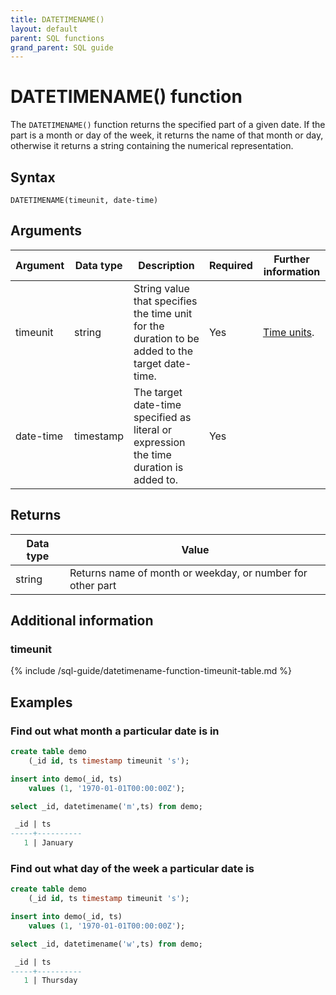 ```yaml
---
title: DATETIMENAME()
layout: default
parent: SQL functions
grand_parent: SQL guide
---
```


# DATETIMENAME() function

The `DATETIMENAME()` function returns the specified part of a given date.
If the part is a month or day of the week, it returns the name of that month or day, otherwise it returns a string containing the numerical representation.

## Syntax

```
DATETIMENAME(timeunit, date-time)
```

## Arguments

| Argument | Data type | Description | Required | Further information |
|---|---|---|---|---|
| timeunit | string | String value that specifies the time unit for the duration to be added to the target date-time. | Yes | [Time units](#timeunit).|
| date-time | timestamp | The target date-time specified as literal or expression the time duration is added to. | Yes | |


## Returns

| Data type | Value |
|---|---|
| string | Returns name of month or weekday, or number for other part |

## Additional information

### timeunit

{% include /sql-guide/datetimename-function-timeunit-table.md %}

## Examples

### Find out what month a particular date is in

```sql
create table demo
    (_id id, ts timestamp timeunit 's');

insert into demo(_id, ts)
    values (1, '1970-01-01T00:00:00Z');

select _id, datetimename('m',ts) from demo;

 _id | ts                           
-----+----------
   1 | January
```

### Find out what day of the week a particular date is

```sql
create table demo
    (_id id, ts timestamp timeunit 's');

insert into demo(_id, ts)
    values (1, '1970-01-01T00:00:00Z');

select _id, datetimename('w',ts) from demo;

 _id | ts                           
-----+----------
   1 | Thursday
```


